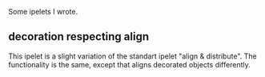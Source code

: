 Some ipelets I wrote.

## decoration respecting align ##

This ipelet is a slight variation of the standart ipelet "align & distribute". The functionality is the same, except that aligns decorated objects differently.


